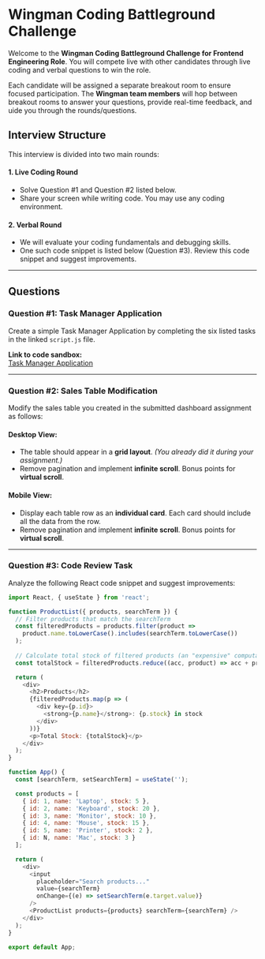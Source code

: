 # Wingman Coding Battleground Challenge

Welcome to the **Wingman Coding Battleground Challenge for Frontend Engineering Role**. You will compete live with other candidates through live coding and verbal questions to win the role. 

Each candidate will be assigned a separate breakout room to ensure focused participation. The **Wingman team members** will hop between breakout rooms to answer your questions, provide real-time feedback, and uide you through the rounds/questions.

## Interview Structure

This interview is divided into two main rounds:

#### 1. Live Coding Round
- Solve Question #1 and Question #2 listed below.
- Share your screen while writing code. You may use any coding environment.

#### 2. Verbal Round
- We will evaluate your coding fundamentals and debugging skills.
- One such code snippet is listed below (Question #3). Review this code snippet and suggest improvements.

---

## Questions

### **Question #1: Task Manager Application**
Create a simple Task Manager Application by completing the six listed tasks in the linked `script.js` file. 

**Link to code sandbox:**  
[Task Manager Application](https://codesandbox.io/p/sandbox/task-manager-forked-s3fdqk?workspaceId=ws_ViJ1rbg6MKaud3LqCYmeHZ)

---

### **Question #2: Sales Table Modification**

Modify the sales table you created in the submitted dashboard assignment as follows:

#### Desktop View:
- The table should appear in a **grid layout**.  *(You already did it during your assignment.)*
- Remove pagination and implement **infinite scroll**. Bonus points for **virtual scroll**.

#### Mobile View:
- Display each table row as an **individual card**. Each card should include all the data from the row.
- Remove pagination and implement **infinite scroll**. Bonus points for **virtual scroll**.

---

### **Question #3: Code Review Task**

Analyze the following React code snippet and suggest improvements:

```javascript
import React, { useState } from 'react';

function ProductList({ products, searchTerm }) {
  // Filter products that match the searchTerm
  const filteredProducts = products.filter(product =>
    product.name.toLowerCase().includes(searchTerm.toLowerCase())
  );
  
  // Calculate total stock of filtered products (an "expensive" computation placeholder)
  const totalStock = filteredProducts.reduce((acc, product) => acc + product.stock, 0);

  return (
    <div>
      <h2>Products</h2>
      {filteredProducts.map(p => (
        <div key={p.id}>
          <strong>{p.name}</strong>: {p.stock} in stock
        </div>
      ))}
      <p>Total Stock: {totalStock}</p>
    </div>
  );
}

function App() {
  const [searchTerm, setSearchTerm] = useState('');

  const products = [
    { id: 1, name: 'Laptop', stock: 5 },
    { id: 2, name: 'Keyboard', stock: 20 },
    { id: 3, name: 'Monitor', stock: 10 },
    { id: 4, name: 'Mouse', stock: 15 },
    { id: 5, name: 'Printer', stock: 2 },
    { id: N, name: 'Mac', stock: 3 }
  ];

  return (
    <div>
      <input 
        placeholder="Search products..." 
        value={searchTerm} 
        onChange={(e) => setSearchTerm(e.target.value)} 
      />
      <ProductList products={products} searchTerm={searchTerm} />
    </div>
  );
}

export default App;
